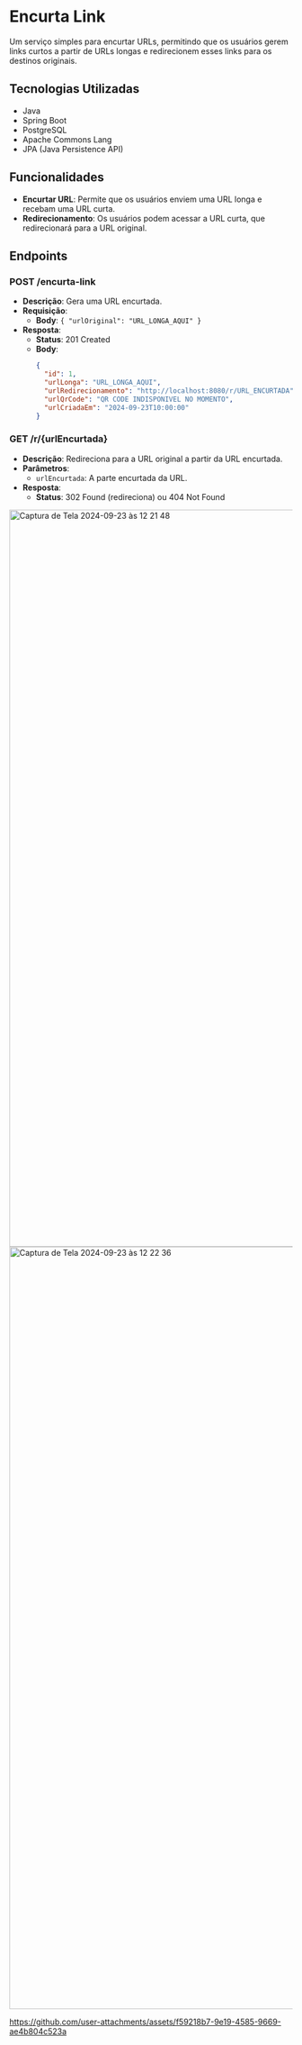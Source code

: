 # Encurta Link

Um serviço simples para encurtar URLs, permitindo que os usuários gerem links curtos a partir de URLs longas e redirecionem esses links para os destinos originais.

## Tecnologias Utilizadas

- Java
- Spring Boot
- PostgreSQL
- Apache Commons Lang
- JPA (Java Persistence API)

## Funcionalidades

- **Encurtar URL**: Permite que os usuários enviem uma URL longa e recebam uma URL curta.
- **Redirecionamento**: Os usuários podem acessar a URL curta, que redirecionará para a URL original.


## Endpoints

### POST /encurta-link

- **Descrição**: Gera uma URL encurtada.
- **Requisição**:
  - **Body**: `{ "urlOriginal": "URL_LONGA_AQUI" }`
- **Resposta**:
  - **Status**: 201 Created
  - **Body**:
    ```json
    {
      "id": 1,
      "urlLonga": "URL_LONGA_AQUI",
      "urlRedirecionamento": "http://localhost:8080/r/URL_ENCURTADA",
      "urlQrCode": "QR CODE INDISPONIVEL NO MOMENTO",
      "urlCriadaEm": "2024-09-23T10:00:00"
    }
    ```

### GET /r/{urlEncurtada}

- **Descrição**: Redireciona para a URL original a partir da URL encurtada.
- **Parâmetros**:
  - `urlEncurtada`: A parte encurtada da URL.
- **Resposta**:
  - **Status**: 302 Found (redireciona) ou 404 Not Found

<img width="1309" alt="Captura de Tela 2024-09-23 às 12 21 48" src="https://github.com/user-attachments/assets/424e8fb0-3cfe-48ba-a6d9-b07200da594d">
<img width="1354" alt="Captura de Tela 2024-09-23 às 12 22 36" src="https://github.com/user-attachments/assets/67d41b9d-0259-4a4b-aad4-f08c83f809ca">



https://github.com/user-attachments/assets/f59218b7-9e19-4585-9669-ae4b804c523a




